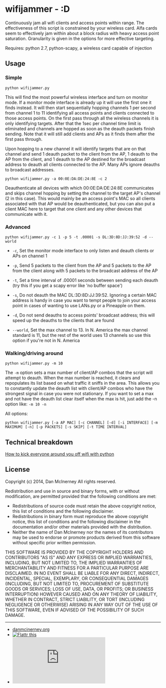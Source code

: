 wifijammer - :D
===============

Continuously jam all wifi clients and access points within range. The effectiveness of this script is constrained by your wireless card. Alfa cards seem to effectively jam within about a block radius with heavy access point saturation. Granularity is given in the options for more effective targeting. 


Requires: python 2.7, python-scapy, a wireless card capable of injection


Usage
-----


### Simple
``` shell
python wifijammer.py
```

This will find the most powerful wireless interface and turn on monitor mode. If a monitor mode interface is already up it will use the first one it finds instead. It will then start sequentially hopping channels 1 per second from channel 1 to 11 identifying all access points and clients connected to those access points. On the first pass through all the wireless channels it is only identifying targets. After that the 1sec per channel time limit is eliminated and channels are hopped as soon as the deauth packets finish sending. Note that it will still add clients and APs as it finds them after the first pass through.

Upon hopping to a new channel it will identify targets that are on that channel and send 1 deauth packet to the client from the AP, 1 deauth to the AP from the client, and 1 deauth to the AP destined for the broadcast address to deauth all clients connected to the AP. Many APs ignore deauths to broadcast addresses.

```shell
python wifijammer.py -a 00:0E:DA:DE:24:8E -c 2
```

Deauthenticate all devices with which 00:0E:DA:DE:24:8E communicates and skips channel hopping by setting the channel to the target AP's channel (2 in this case). This would mainly be an access point's MAC so all clients associated with that AP would be deauthenticated, but you can also put a client MAC here to target that one client and any other devices that communicate with it.


### Advanced
```shell
python wifijammer.py -c 1 -p 5 -t .00001 -s DL:3D:8D:JJ:39:52 -d --world
```

* `-c`, Set the monitor mode interface to only listen and deauth clients or APs on channel 1

* `-p`, Send 5 packets to the client from the AP and 5 packets to the AP from the client along with 5 packets to the broadcast address of the AP

* `-t`, Set a time interval of .00001 seconds between sending each deauth (try this if you get a scapy error like 'no buffer space')

* `-s`, Do not deauth the MAC DL:3D:8D:JJ:39:52. Ignoring a certain MAC address is handy in case you want to tempt people to join your access point in cases of wanting to use LANs.py or a Pineapple on them.

* `-d`, Do not send deauths to access points' broadcast address; this will speed up the deauths to the clients that are found

* `--world`, Set the max channel to 13. In N. America the max channel standard is 11, but the rest of the world uses 13 channels so use this option if you're not in N. America


### Walking/driving around
```shell
python wifijammer.py -m 10
```
The `-m` option sets a max number of client/AP combos that the script will attempt to deauth. When the max number is reached, it clears and repopulates its list based on what traffic it sniffs in the area. This allows you to constantly update the deauth list with client/AP combos who have the strongest signal in case you were not stationary. If you want to set a max and not have the deauth list clear itself when the max is hit, just add the -n option like: `-m 10 -n`


All options:

```shell
python wifijammer.py [-a AP MAC] [-c CHANNEL] [-d] [-i INTERFACE] [-m MAXIMUM] [-n] [-p PACKETS] [-s SKIP] [-t TIME INTERVAL]
```

Technical breakdown
-------
[How to kick everyone around you off wifi with python](http://danmcinerney.org/how-to-kick-everyone-around-you-off-wifi-with-python/)


License
-------

Copyright (c) 2014, Dan McInerney
All rights reserved.

Redistribution and use in source and binary forms, with or without
modification, are permitted provided that the following conditions are met:
* Redistributions of source code must retain the above copyright notice, this list of conditions and the following disclaimer.
* Redistributions in binary form must reproduce the above copyright notice, this list of conditions and the following disclaimer in the documentation and/or other materials provided with the distribution.
* Neither the name of Dan McInerney nor the names of its contributors may be used to endorse or promote products derived from this software without specific prior written permission.

THIS SOFTWARE IS PROVIDED BY THE COPYRIGHT HOLDERS AND CONTRIBUTORS "AS IS" AND
ANY EXPRESS OR IMPLIED WARRANTIES, INCLUDING, BUT NOT LIMITED TO, THE IMPLIED
WARRANTIES OF MERCHANTABILITY AND FITNESS FOR A PARTICULAR PURPOSE ARE
DISCLAIMED. IN NO EVENT SHALL <COPYRIGHT HOLDER> BE LIABLE FOR ANY
DIRECT, INDIRECT, INCIDENTAL, SPECIAL, EXEMPLARY, OR CONSEQUENTIAL DAMAGES
(INCLUDING, BUT NOT LIMITED TO, PROCUREMENT OF SUBSTITUTE GOODS OR SERVICES;
LOSS OF USE, DATA, OR PROFITS; OR BUSINESS INTERRUPTION) HOWEVER CAUSED AND
ON ANY THEORY OF LIABILITY, WHETHER IN CONTRACT, STRICT LIABILITY, OR TORT
(INCLUDING NEGLIGENCE OR OTHERWISE) ARISING IN ANY WAY OUT OF THE USE OF THIS
SOFTWARE, EVEN IF ADVISED OF THE POSSIBILITY OF SUCH DAMAGE.

***
* [danmcinerney.org](http://danmcinerney.org)
* [![Flattr this](http://api.flattr.com/button/flattr-badge-large.png)](https://flattr.com/submit/auto?user_id=DanMcInerney&url=https://github.com/DanMcInerney/wifijammer&title=wifijammer&language=&tags=github&category=software) 
* [![Analytics](https://ga-beacon.appspot.com/UA-46613304-3/wifijammer/README.md)](https://github.com/igrigorik/ga-beacon)
